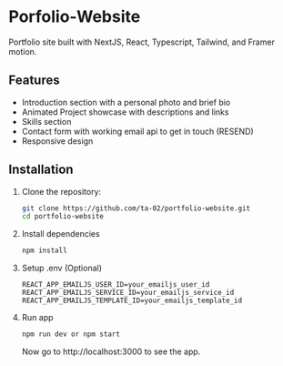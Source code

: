 # Porfolio-Website

Portfolio site built with NextJS, React, Typescript, Tailwind, and Framer motion.

## Features

- Introduction section with a personal photo and brief bio
- Animated Project showcase with descriptions and links
- Skills section
- Contact form with working email api to get in touch (RESEND)
- Responsive design

## Installation

1. Clone the repository:
   ```zsh
   git clone https://github.com/ta-02/portfolio-website.git
   cd portfolio-website
   ```
2. Install dependencies
   ```zsh
   npm install
   ```
3. Setup .env (Optional)
   ```env
   REACT_APP_EMAILJS_USER_ID=your_emailjs_user_id
   REACT_APP_EMAILJS_SERVICE_ID=your_emailjs_service_id
   REACT_APP_EMAILJS_TEMPLATE_ID=your_emailjs_template_id
   ```
4. Run app
   ```zsh
   npm run dev or npm start
   ```
   Now go to http://localhost:3000 to see the app.
